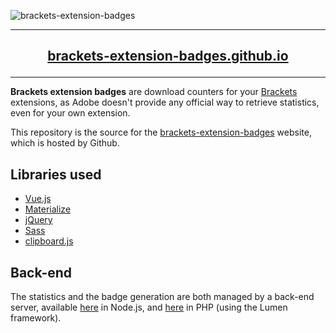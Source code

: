 ![brackets-extension-badges](https://cloud.githubusercontent.com/assets/17952318/24578041/b908d05e-16d8-11e7-9152-47b66656ee0e.gif)

---

## [<p align="center">brackets-extension-badges.github.io</p>](https://brackets-extension-badges.github.io)

---

**Brackets extension badges** are download counters for your [Brackets](https://github.com/adobe/brackets) extensions, as Adobe doesn't provide any official way to retrieve statistics, even for your own extension.

This repository is the source for the [brackets-extension-badges](https://brackets-extension-badges.github.io) website, which is hosted by Github.

## Libraries used

- [Vue.js](https://github.com/vuejs/vue)
- [Materialize](https://github.com/Dogfalo/materialize)
- [jQuery](https://github.com/jquery/jquery)
- [Sass](https://github.com/sass/sass)
- [clipboard.js](https://github.com/zenorocha/clipboard.js)

## Back-end

The statistics and the badge generation are both managed by a back-end server, available [here](https://github.com/brackets-extension-badges/badge-provider-nodejs) in Node.js, and [here](https://github.com/brackets-extension-badges/badge-provider-php) in PHP (using the Lumen framework).